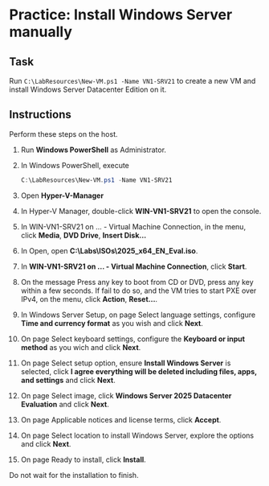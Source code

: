 # Practice: Install Windows Server manually

## Task

Run ````C:\LabResources\New-VM.ps1 -Name VN1-SRV21```` to create a new VM and install Windows Server Datacenter Edition on it.

## Instructions

Perform these steps on the host.

1. Run **Windows PowerShell** as Administrator.
1. In Windows PowerShell, execute

    ````powershell
    C:\LabResources\New-VM.ps1 -Name VN1-SRV21
    ````

1. Open **Hyper-V-Manager**
1. In Hyper-V Manager, double-click **WIN-VN1-SRV21** to open the console.
1. In WIN-VN1-SRV21 on ... - Virtual Machine Connection, in the menu, click **Media**, **DVD Drive**, **Insert Disk...**
1. In Open, open **C:\\Labs\\ISOs\\2025_x64_EN_Eval.iso**.
1. In **WIN-VN1-SRV21 on ... - Virtual Machine Connection**, click **Start**.
1. On the message Press any key to boot from CD or DVD, press any key within a few seconds. If fail to do so, and the VM tries to start PXE over IPv4, on the menu, click **Action**, **Reset...**.
1. In Windows Server Setup, on page Select language settings, configure **Time and currency format**  as you wish and click **Next**.
1. On page Select keyboard settings, configure the **Keyboard or input method** as you wich and click **Next**.
1. On page Select setup option, ensure **Install Windows Server** is selected, click **I agree everything will be deleted including files, apps, and settings** and click **Next**.
1. On page Select image, click **Windows Server 2025 Datacenter Evaluation** and click **Next**.
1. On page Applicable notices and license terms, click **Accept**.
1. On page Select location to install Windows Server, explore the options and click **Next**.
1. On page Ready to install, click **Install**.

Do not wait for the installation to finish.
